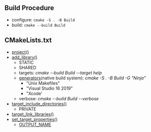 
## Build Procedure
- configure: `cmake -S . -B Build`
- build: `cmake --build Build`

## CMakeLists.txt
- [project()](https://cmake.org/cmake/help/latest/command/project.html)
- [add_library()](https://cmake.org/cmake/help/latest/command/add_library.html)
  - STATIC
  - SHARED
  - targets: *cmake --build Build --target help*
  - [generators](https://cmake.org/cmake/help/latest/manual/cmake-generators.7.html)(native build system): *cmake -S . -B Build -G "Ninja"*
    - "Unix Makefiles"
    - "Visual Studio 16 2019"
    - "Xcode'
  - verbose: *cmake --build Build --verbose*
- [target_include_directories()](https://cmake.org/cmake/help/latest/command/target_include_directories.html)
  - PRIVATE
- [target_link_libraries()](https://cmake.org/cmake/help/latest/command/target_link_libraries.html)
- [set_target_properties()](https://cmake.org/cmake/help/latest/command/set_target_properties.html)
  - [OUTPUT_NAME](https://cmake.org/cmake/help/latest/prop_tgt/OUTPUT_NAME.html)

